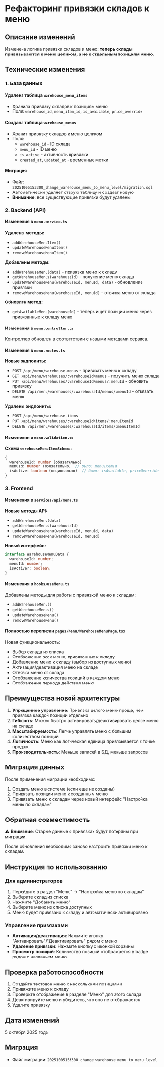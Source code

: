 # Рефакторинг привязки складов к меню

## Описание изменений

Изменена логика привязки складов и меню: **теперь склады привязываются к меню целиком, а не к отдельным позициям меню**.

## Технические изменения

### 1. База данных

#### Удалена таблица `warehouse_menu_items`
- Хранила привязку складов к позициям меню
- Поля: `warehouse_id`, `menu_item_id`, `is_available`, `price_override`

#### Создана таблица `warehouse_menus`
- Хранит привязку складов к меню целиком
- Поля:
  - `warehouse_id` - ID склада
  - `menu_id` - ID меню
  - `is_active` - активность привязки
  - `created_at`, `updated_at` - временные метки

#### Миграция
- Файл: `20251005153300_change_warehouse_menu_to_menu_level/migration.sql`
- Автоматически удаляет старую таблицу и создает новую
- **Внимание**: все существующие привязки будут удалены

### 2. Backend (API)

#### Изменения в `menu.service.ts`

**Удалены методы:**
- `addWarehouseMenuItem()`
- `updateWarehouseMenuItem()`
- `removeWarehouseMenuItem()`

**Добавлены методы:**
- `addWarehouseMenu(data)` - привязка меню к складу
- `getWarehouseMenus(warehouseId)` - получение меню склада
- `updateWarehouseMenu(warehouseId, menuId, data)` - обновление привязки
- `removeWarehouseMenu(warehouseId, menuId)` - отвязка меню от склада

**Обновлен метод:**
- `getAvailableMenu(warehouseId)` - теперь ищет позиции меню через привязанные к складу меню

#### Изменения в `menu.controller.ts`

Контроллер обновлен в соответствии с новыми методами сервиса.

#### Изменения в `menu.routes.ts`

**Новые эндпоинты:**
- `POST /api/menu/warehouse-menus` - привязать меню к складу
- `GET /api/menu/warehouses/:warehouseId/menus` - получить меню склада
- `PUT /api/menu/warehouses/:warehouseId/menus/:menuId` - обновить привязку
- `DELETE /api/menu/warehouses/:warehouseId/menus/:menuId` - отвязать меню

**Удалены эндпоинты:**
- `POST /api/menu/warehouse-items`
- `PUT /api/menu/warehouses/:warehouseId/items/:menuItemId`
- `DELETE /api/menu/warehouses/:warehouseId/items/:menuItemId`

#### Изменения в `menu.validation.ts`

**Схема `warehouseMenuItemSchema`:**
```typescript
{
  warehouseId: number (обязательно)
  menuId: number (обязательно)  // было: menuItemId
  isActive: boolean (опционально)  // было: isAvailable, priceOverride
}
```

### 3. Frontend

#### Изменения в `services/api/menu.ts`

**Новые методы API:**
- `addWarehouseMenu(data)`
- `getWarehouseMenus(warehouseId)`
- `updateWarehouseMenu(warehouseId, menuId, data)`
- `removeWarehouseMenu(warehouseId, menuId)`

**Новый интерфейс:**
```typescript
interface WarehouseMenuData {
  warehouseId: number;
  menuId: number;
  isActive?: boolean;
}
```

#### Изменения в `hooks/useMenu.ts`

Добавлены методы для работы с привязкой меню к складам:
- `addWarehouseMenu()`
- `getWarehouseMenus()`
- `updateWarehouseMenu()`
- `removeWarehouseMenu()`

#### Полностью переписан `pages/Menu/WarehouseMenuPage.tsx`

Новая функциональность:
- Выбор склада из списка
- Отображение всех меню, привязанных к складу
- Добавление меню к складу (выбор из доступных меню)
- Активация/деактивация меню на складе
- Отвязка меню от склада
- Отображение количества позиций в каждом меню
- Отображение периода действия меню

## Преимущества новой архитектуры

1. **Упрощенное управление**: Привязка целого меню проще, чем привязка каждой позиции отдельно
2. **Гибкость**: Можно быстро активировать/деактивировать целое меню на складе
3. **Масштабируемость**: Легче управлять меню с большим количеством позиций
4. **Логичность**: Меню как логическая единица привязывается к точке продаж
5. **Производительность**: Меньше записей в БД, меньше запросов

## Миграция данных

После применения миграции необходимо:

1. Создать меню в системе (если еще не созданы)
2. Привязать позиции меню к созданным меню
3. Привязать меню к складам через новый интерфейс "Настройка меню по складам"

## Обратная совместимость

⚠️ **Внимание**: Старые данные о привязках будут потеряны при миграции.

После обновления необходимо заново настроить привязки меню к складам.

## Инструкция по использованию

### Для администраторов

1. Перейдите в раздел "Меню" → "Настройка меню по складам"
2. Выберите склад из списка
3. Нажмите "Добавить меню"
4. Выберите меню из списка доступных
5. Меню будет привязано к складу и автоматически активировано

### Управление привязками

- **Активация/деактивация**: Нажмите кнопку "Активировать"/"Деактивировать" рядом с меню
- **Удаление привязки**: Нажмите кнопку с иконкой корзины
- **Просмотр позиций**: Количество позиций отображается в badge рядом с названием меню

## Проверка работоспособности

1. Создайте тестовое меню с несколькими позициями
2. Привяжите меню к складу
3. Проверьте отображение в разделе "Меню" для этого склада
4. Деактивируйте меню и убедитесь, что оно не отображается
5. Удалите привязку

## Дата изменений

5 октября 2025 года

## Миграция
- Файл миграции: `20251005153300_change_warehouse_menu_to_menu_level`
